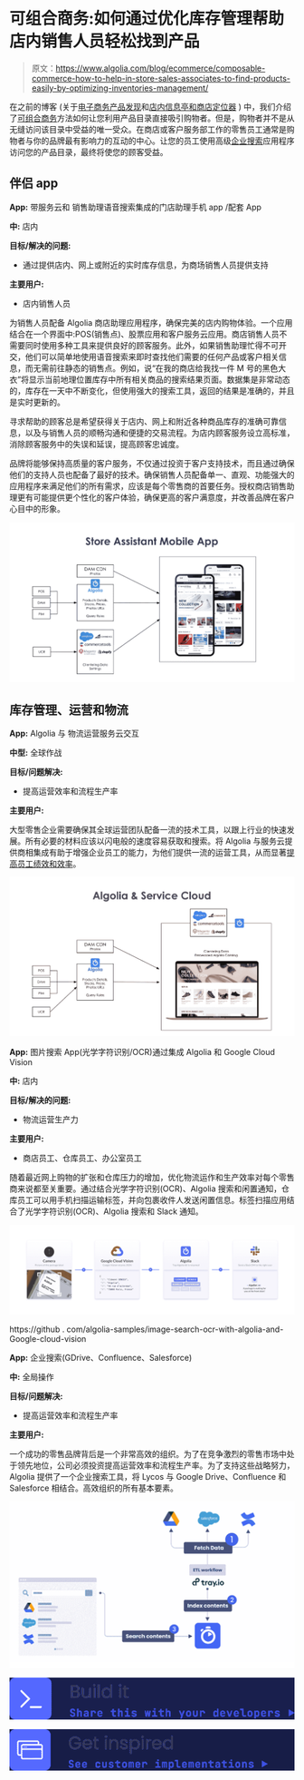 # 可组合商务:如何通过优化库存管理帮助店内销售人员轻松找到产品

> 原文：<https://www.algolia.com/blog/ecommerce/composable-commerce-how-to-help-in-store-sales-associates-to-find-products-easily-by-optimizing-inventories-management/>

在之前的博客 (关于[电子商务产品发现](https://www.algolia.com/blog/ecommerce/composable-commerce-how-to-improve-omnichannel-product-discovery-experience/)和[店内信息亭和商店定位器](https://www.algolia.com/blog/ecommerce/composable-commerce-how-to-build-an-in-store-product-search-kiosk-and-store-locator/) ) 中，我们介绍了[可组合商务](https://www.algolia.com/blog/ecommerce/composable-commerce-how-to-select-best-of-breed-components-to-meet-your-business-needs/)方法如何让您利用产品目录直接吸引购物者。但是，购物者并不是从无缝访问该目录中受益的唯一受众。在商店或客户服务部工作的零售员工通常是购物者与你的品牌最有影响力的互动的中心。让您的员工使用高级[企业搜索](https://www.algolia.com/blog/product/building-enterprise-search-and-discovery-for-your-customers-and-employees/)应用程序访问您的产品目录，最终将使您的顾客受益。

## [](#companion-app%c2%a0)伴侣 app

**App:** 带服务云和 销售助理语音搜索集成的门店助理手机 app /配套 App

**中:** 店内

**目标/解决的问题:**

*   通过提供店内、网上或附近的实时库存信息，为商场销售人员提供支持

**主要用户:**

*   店内销售人员

为销售人员配备 Algolia 商店助理应用程序，确保完美的店内购物体验。一个应用结合在一个界面中:POS(销售点)、股票应用和客户服务云应用。商店销售人员不需要同时使用多种工具来提供良好的顾客服务。此外，如果销售助理忙得不可开交，他们可以简单地使用语音搜索来即时查找他们需要的任何产品或客户相关信息，而无需前往静态的销售点。例如，说“在我的商店给我找一件 M 号的黑色大衣”将显示当前地理位置库存中所有相关商品的搜索结果页面。数据集是非常动态的，库存在一天中不断变化，但使用强大的搜索工具，返回的结果是准确的，并且是实时更新的。

寻求帮助的顾客总是希望获得关于店内、网上和附近各种商品库存的准确可靠信息，以及与销售人员的顺畅沟通和便捷的交易流程。为店内顾客服务设立高标准，消除顾客服务中的失误和延误，提高顾客忠诚度。

品牌将能够保持高质量的客户服务，不仅通过投资于客户支持技术，而且通过确保他们的支持人员也配备了最好的技术。确保销售人员配备单一、直观、功能强大的应用程序来满足他们的所有需求，应该是每个零售商的首要任务。授权商店销售助理更有可能提供更个性化的客户体验，确保更高的客户满意度，并改善品牌在客户心目中的形象。

![](img/73b2b9a187bb16626bd37a3d73b19a90.png)

## [](#inventory-management-operations-and-logistics)库存管理、运营和物流

**App:** Algolia 与 物流运营服务云交互

**中型:** 全球作战

**目标/问题解决:**

*   提高运营效率和流程生产率

**主要用户:**

大型零售企业需要确保其全球运营团队配备一流的技术工具，以跟上行业的快速发展。所有必要的材料应该以闪电般的速度容易获取和搜索。将 Algolia 与服务云提供商相集成有助于增强企业员工的能力，为他们提供一流的运营工具，从而显著[提高员工绩效和效率](https://www.algolia.com/blog/ux/improve-enterprise-workplace-search-efficiency/)。

![](img/6d4dd78af3d7ee81c45265ef7eb81ff6.png)

**App:** 图片搜索 App(光学字符识别/OCR)通过集成 Algolia 和 Google Cloud Vision

**中:** 店内

**目标/解决的问题:**

*   物流运营生产力

**主要用户:**

*   商店员工、仓库员工、办公室员工

随着最近网上购物的扩张和仓库压力的增加，优化物流运作和生产效率对每个零售商来说都至关重要。通过结合光学字符识别(OCR)、Algolia 搜索和闲置通知，仓库员工可以用手机扫描运输标签，并向包裹收件人发送闲置信息。标签扫描应用结合了光学字符识别(OCR)、Algolia 搜索和 Slack 通知。

![](img/4b19388dd90bf3af9328d61b575cd067.png)

https://github . com/algolia-samples/image-search-ocr-with-algolia-and-Google-cloud-vision

**App:** 企业搜索(GDrive、Confluence、Salesforce)

**中:** 全局操作

**目标/问题解决:**

*   提高运营效率和流程生产率

**主要用户:**

一个成功的零售品牌背后是一个非常高效的组织。为了在竞争激烈的零售市场中处于领先地位，公司必须投资提高运营效率和流程生产率。为了支持这些战略努力，Algolia 提供了一个企业搜索工具，将 Lycos 与 Google Drive、Confluence 和 Salesforce 相结合。高效组织的所有基本要素。

![](img/ccfc1116f9759854651c9035e4a60340.png)

[![](img/b04adcad6e5da1a942f94e9b1fdf9810.png)](https://github.com/algolia-samples/internal-search)

[![](img/714f4d70fdf0626dfe8f77dfd88813af.png)](https://www.algolia.com/search-inspiration-library/image-recognition-search-package-scanner-mobile)